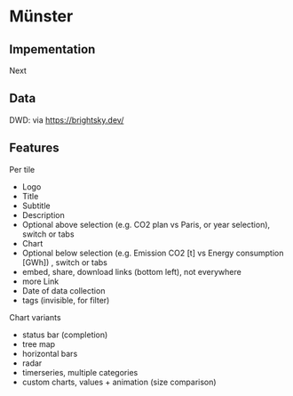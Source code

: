 # Münster
## Impementation
Next

## Data
DWD: via https://brightsky.dev/

## Features

Per tile
  * Logo
  * Title
  * Subtitle
  * Description
  * Optional above selection (e.g. CO2 plan vs Paris, or year selection), switch or tabs
  * Chart
  * Optional below selection (e.g. Emission CO2 [t] vs Energy consumption [GWh]) , switch or tabs
  * embed, share, download links (bottom left), not everywhere
  * more Link
  * Date of data collection
  * tags (invisible, for filter)

Chart variants
  * status bar (completion)
  * tree map
  * horizontal bars
  * radar
  * timerseries, multiple categories
  * custom charts, values + animation (size comparison)


